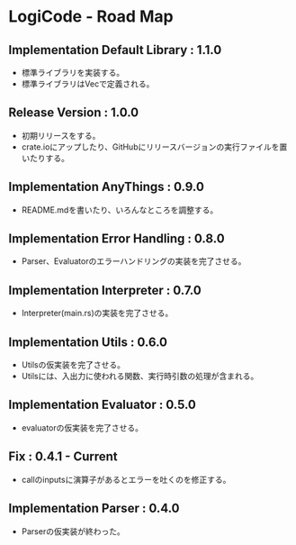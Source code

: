 # LogiCode - Road Map
## Implementation Default Library : 1.1.0
- 標準ライブラリを実装する。
- 標準ライブラリはVec<ASTNode>で定義される。

## Release Version : 1.0.0
- 初期リリースをする。
- crate.ioにアップしたり、GitHubにリリースバージョンの実行ファイルを置いたりする。

## Implementation AnyThings : 0.9.0
- README.mdを書いたり、いろんなところを調整する。

## Implementation Error Handling : 0.8.0
- Parser、Evaluatorのエラーハンドリングの実装を完了させる。

## Implementation Interpreter : 0.7.0
- Interpreter(main.rs)の実装を完了させる。

## Implementation Utils : 0.6.0
- Utilsの仮実装を完了させる。
- Utilsには、入出力に使われる関数、実行時引数の処理が含まれる。

## Implementation Evaluator : 0.5.0
- evaluatorの仮実装を完了させる。

## Fix : 0.4.1 - Current
- callのinputsに演算子があるとエラーを吐くのを修正する。

## Implementation Parser : 0.4.0
- Parserの仮実装が終わった。
